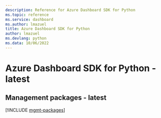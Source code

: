 ```yaml
---
description: Reference for Azure Dashboard SDK for Python
ms.topic: reference
ms.service: dashboard
ms.author: lmazuel
title: Azure Dashboard SDK for Python
author: lmazuel
ms.devlang: python
ms.data: 10/06/2022
---
```

# Azure Dashboard SDK for Python - latest

## Management packages - latest
[!INCLUDE [mgmt-packages](dashboard-mgmt-index.md)]
